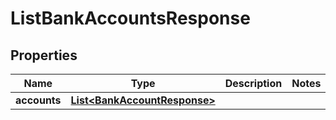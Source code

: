 

# ListBankAccountsResponse


## Properties

| Name | Type | Description | Notes |
|------------ | ------------- | ------------- | -------------|
|**accounts** | [**List&lt;BankAccountResponse&gt;**](BankAccountResponse.md) |  |  |



